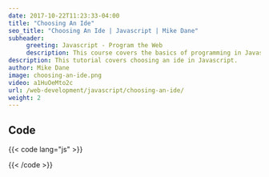 ```yaml
---
date: 2017-10-22T11:23:33-04:00
title: "Choosing An Ide"
seo_title: "Choosing An Ide | Javascript | Mike Dane"
subheader:
     greeting: Javascript - Program the Web
     description: This course covers the basics of programming in Javascript. Work your way through the videos and we'll teach you everything you need to know to make your website more responsive!
description: This tutorial covers choosing an ide in Javascript.
author: Mike Dane
image: choosing-an-ide.png
video: a1HuOeMto2c
url: /web-development/javascript/choosing-an-ide/
weight: 2
---
```


## Code

{{< code lang="js" >}}

{{< /code >}}